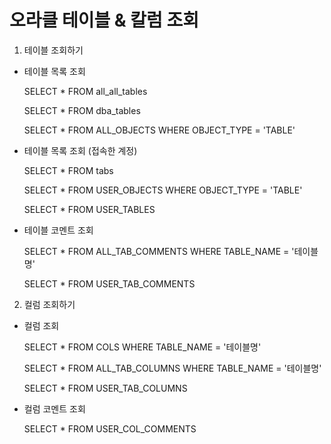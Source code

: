 # 오라클 테이블 & 칼럼 조회

1. 테이블 조회하기


  - 테이블 목록 조회

     SELECT * FROM all_all_tables

     SELECT * FROM dba_tables

     SELECT * FROM ALL_OBJECTS WHERE OBJECT_TYPE = 'TABLE'



  - 테이블 목록 조회 (접속한 계정)

     SELECT * FROM tabs

     SELECT * FROM USER_OBJECTS WHERE OBJECT_TYPE = 'TABLE'

     SELECT * FROM USER_TABLES



  - 테이블 코멘트 조회

     SELECT * FROM ALL_TAB_COMMENTS WHERE TABLE_NAME = '테이블명'

     SELECT * FROM USER_TAB_COMMENTS

 

2. 컬럼 조회하기


  - 컬럼 조회

     SELECT * FROM COLS WHERE TABLE_NAME = '테이블명'

     SELECT * FROM ALL_TAB_COLUMNS WHERE TABLE_NAME = '테이블명'

     SELECT * FROM USER_TAB_COLUMNS



  - 컬럼 코멘트 조회

     SELECT * FROM USER_COL_COMMENTS

